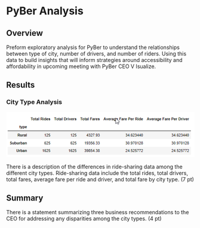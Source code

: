 # PyBer Analysis

## Overview

Preform exploratory analysis for PyBer to understand the relationships between type of city, number of drivers, and number of riders. Using this data to build insights that will inform strategies around accessibility and affordability in upcoming meeting with PyBer CEO V Isualize. 

## Results

### City Type Analysis

![city_types_summary](https://github.com/krisnagoda/PyBer_Analysis/blob/516bf8d93d30877c1a28bbf0f7be7b9b93d1ea6a/Resources/city_types_summary.png)
 

There is a description of the differences in ride-sharing data among the different city types. Ride-sharing data include the total rides, total drivers, total fares, average fare per ride and driver, and total fare by city type. (7 pt)

## Summary

There is a statement summarizing three business recommendations to the CEO for addressing any disparities among the city types. (4 pt)
